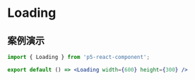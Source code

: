 # Loading

## 案例演示

```jsx
import { Loading } from 'p5-react-component';

export default () => <Loading width={600} height={300} />
```
